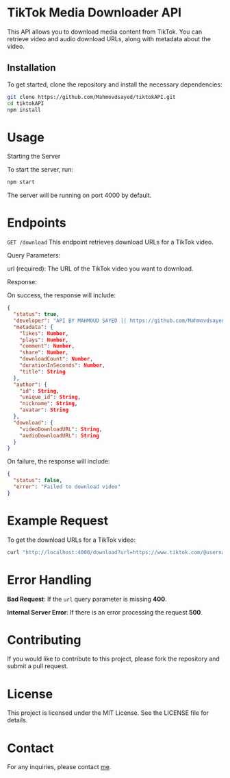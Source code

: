 # TikTok Media Downloader API

This API allows you to download media content from TikTok. You can retrieve video and audio download URLs, along with metadata about the video.

## Installation

To get started, clone the repository and install the necessary dependencies:

```bash
git clone https://github.com/Mahmovdsayed/tiktokAPI.git
cd tiktokAPI
npm install
```

# Usage

Starting the Server

To start the server, run:

```bash
npm start
```

The server will be running on port 4000 by default.

# Endpoints

`GET /download`
This endpoint retrieves download URLs for a TikTok video.

Query Parameters:

url (required): The URL of the TikTok video you want to download.

Response:

On success, the response will include:

```json
{
  "status": true,
  "developer": "API BY MAHMOUD SAYED || https://github.com/Mahmovdsayed",
  "metadata": {
    "likes": Number,
    "plays": Number,
    "comment": Number,
    "share": Number,
    "downloadCount": Number,
    "durationInSeconds": Number,
    "title": String
  },
  "author": {
    "id": String,
    "unique_id": String,
    "nickname": String,
    "avatar": String
  },
  "download": {
    "videoDownloadURL": String,
    "audioDownloadURL": String
  }
}
```

On failure, the response will include:

```json
{
  "status": false,
  "error": "Failed to download video"
}
```
# Example Request

To get the download URLs for a TikTok video:

```bash
curl "http://localhost:4000/download?url=https://www.tiktok.com/@username/video/1234567890"
```

# Error Handling

**Bad Request**: If the `url` query parameter is missing **400**.

**Internal Server Error**: If there is an error processing the request **500**.

# Contributing

If you would like to contribute to this project, please fork the repository and submit a pull request.

# License

This project is licensed under the MIT License. See the LICENSE file for details.

# Contact

For any inquiries, please contact [me](https://www.instagram.com/mahmoudsaayed).


